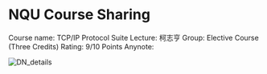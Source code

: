 # NQU Course Sharing
Course name: TCP/IP Protocol Suite 
Lecture: 柯志亨 
Group: Elective Course (Three Credits)
Rating: 9/10 Points
Anynote: 

![DN_details](a.png)